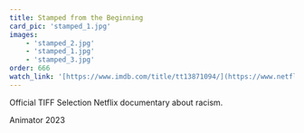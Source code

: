 ```yaml
---
title: Stamped from the Beginning
card_pic: 'stamped_1.jpg'
images:
    - 'stamped_2.jpg'
    - 'stamped_1.jpg'
    - 'stamped_3.jpg'
order: 666
watch_link: '[https://www.imdb.com/title/tt13871094/](https://www.netflix.com/title/81321341)'
---
```


Official TIFF Selection Netflix documentary about racism.

Animator 2023
